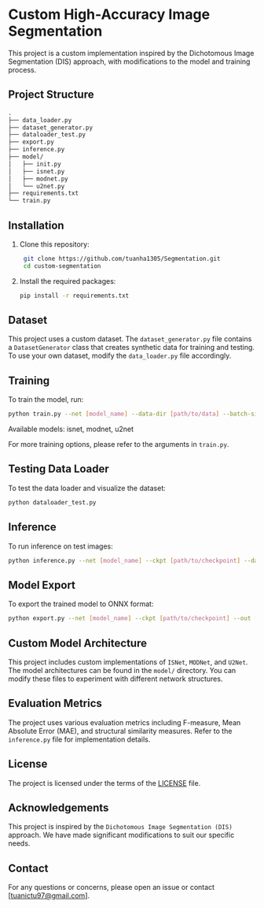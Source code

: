 # Custom High-Accuracy Image Segmentation

This project is a custom implementation inspired by the Dichotomous Image Segmentation (DIS) approach, with modifications to the model and training process.

## Project Structure
```markdown
.
├── data_loader.py
├── dataset_generator.py
├── dataloader_test.py
├── export.py
├── inference.py
├── model/
│   ├── init.py
│   ├── isnet.py
│   ├── modnet.py
│   └── u2net.py
├── requirements.txt
└── train.py
```
## Installation

1. Clone this repository:
   ```bash
    git clone https://github.com/tuanha1305/Segmentation.git
    cd custom-segmentation
   ```
2. Install the required packages:
    ```bash
   pip install -r requirements.txt
   ```

## Dataset

This project uses a custom dataset. The `dataset_generator.py` file contains a `DatasetGenerator` class that creates synthetic data for training and testing. To use your own dataset, modify the `data_loader.py` file accordingly.

## Training

To train the model, run:
```bash
python train.py --net [model_name] --data-dir [path/to/data] --batch-size-train [batch_size] --epoch [num_epochs]
```
Available models: isnet, modnet, u2net

For more training options, please refer to the arguments in `train.py`.

## Testing Data Loader

To test the data loader and visualize the dataset:
```bash
python dataloader_test.py
```

## Inference

To run inference on test images:
```bash
python inference.py --net [model_name] --ckpt [path/to/checkpoint] --data [path/to/test/images] --out [path/to/output]
```

## Model Export

To export the trained model to ONNX format:
```bash
python export.py --net [model_name] --ckpt [path/to/checkpoint] --out [path/to/output.onnx]
```

## Custom Model Architecture

This project includes custom implementations of `ISNet`, `MODNet`, and `U2Net`. The model architectures can be found in the `model/` directory. You can modify these files to experiment with different network structures.

## Evaluation Metrics

The project uses various evaluation metrics including F-measure, Mean Absolute Error (MAE), and structural similarity measures. Refer to the `inference.py` file for implementation details.

## License

The project is licensed under the terms of the [LICENSE](./LICENSE) file.

## Acknowledgements

This project is inspired by the `Dichotomous Image Segmentation (DIS)` approach. We have made significant modifications to suit our specific needs.

## Contact

For any questions or concerns, please open an issue or contact [tuanictu97@gmail.com].